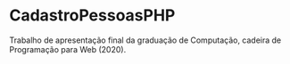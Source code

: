 # CadastroPessoasPHP
Trabalho de apresentação final da graduação de Computação, cadeira de Programação para Web (2020).
